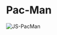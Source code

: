 # Pac-Man
![JS-PacMan](https://github.com/emreduzgunoglu/pacman/assets/140405384/087721a4-39e0-4a2e-acac-2c4d84655b60)
